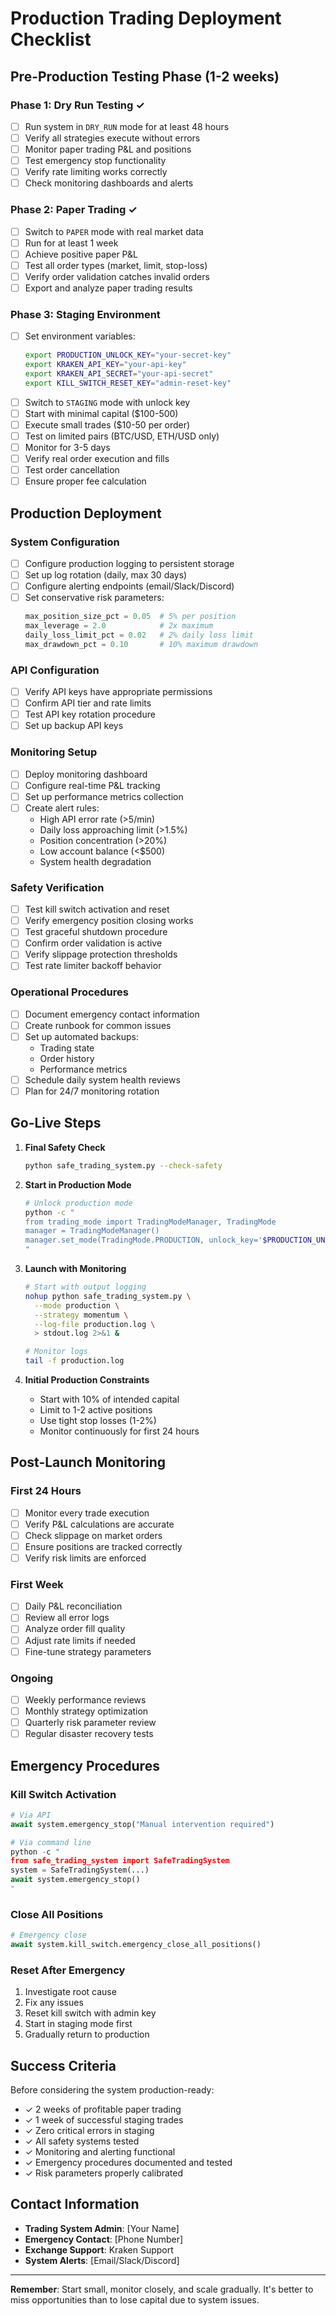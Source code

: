 # Production Trading Deployment Checklist

## Pre-Production Testing Phase (1-2 weeks)

### Phase 1: Dry Run Testing ✓
- [ ] Run system in `DRY_RUN` mode for at least 48 hours
- [ ] Verify all strategies execute without errors
- [ ] Monitor paper trading P&L and positions
- [ ] Test emergency stop functionality
- [ ] Verify rate limiting works correctly
- [ ] Check monitoring dashboards and alerts

### Phase 2: Paper Trading ✓
- [ ] Switch to `PAPER` mode with real market data
- [ ] Run for at least 1 week
- [ ] Achieve positive paper P&L
- [ ] Test all order types (market, limit, stop-loss)
- [ ] Verify order validation catches invalid orders
- [ ] Export and analyze paper trading results

### Phase 3: Staging Environment
- [ ] Set environment variables:
  ```bash
  export PRODUCTION_UNLOCK_KEY="your-secret-key"
  export KRAKEN_API_KEY="your-api-key"
  export KRAKEN_API_SECRET="your-api-secret"
  export KILL_SWITCH_RESET_KEY="admin-reset-key"
  ```
- [ ] Switch to `STAGING` mode with unlock key
- [ ] Start with minimal capital ($100-500)
- [ ] Execute small trades ($10-50 per order)
- [ ] Test on limited pairs (BTC/USD, ETH/USD only)
- [ ] Monitor for 3-5 days
- [ ] Verify real order execution and fills
- [ ] Test order cancellation
- [ ] Ensure proper fee calculation

## Production Deployment

### System Configuration
- [ ] Configure production logging to persistent storage
- [ ] Set up log rotation (daily, max 30 days)
- [ ] Configure alerting endpoints (email/Slack/Discord)
- [ ] Set conservative risk parameters:
  ```python
  max_position_size_pct = 0.05  # 5% per position
  max_leverage = 2.0            # 2x maximum
  daily_loss_limit_pct = 0.02   # 2% daily loss limit
  max_drawdown_pct = 0.10       # 10% maximum drawdown
  ```

### API Configuration
- [ ] Verify API keys have appropriate permissions
- [ ] Confirm API tier and rate limits
- [ ] Test API key rotation procedure
- [ ] Set up backup API keys

### Monitoring Setup
- [ ] Deploy monitoring dashboard
- [ ] Configure real-time P&L tracking
- [ ] Set up performance metrics collection
- [ ] Create alert rules:
  - High API error rate (>5/min)
  - Daily loss approaching limit (>1.5%)
  - Position concentration (>20%)
  - Low account balance (<$500)
  - System health degradation

### Safety Verification
- [ ] Test kill switch activation and reset
- [ ] Verify emergency position closing works
- [ ] Test graceful shutdown procedure
- [ ] Confirm order validation is active
- [ ] Verify slippage protection thresholds
- [ ] Test rate limiter backoff behavior

### Operational Procedures
- [ ] Document emergency contact information
- [ ] Create runbook for common issues
- [ ] Set up automated backups:
  - Trading state
  - Order history
  - Performance metrics
- [ ] Schedule daily system health reviews
- [ ] Plan for 24/7 monitoring rotation

## Go-Live Steps

1. **Final Safety Check**
   ```bash
   python safe_trading_system.py --check-safety
   ```

2. **Start in Production Mode**
   ```bash
   # Unlock production mode
   python -c "
   from trading_mode import TradingModeManager, TradingMode
   manager = TradingModeManager()
   manager.set_mode(TradingMode.PRODUCTION, unlock_key='$PRODUCTION_UNLOCK_KEY')
   "
   ```

3. **Launch with Monitoring**
   ```bash
   # Start with output logging
   nohup python safe_trading_system.py \
     --mode production \
     --strategy momentum \
     --log-file production.log \
     > stdout.log 2>&1 &
   
   # Monitor logs
   tail -f production.log
   ```

4. **Initial Production Constraints**
   - Start with 10% of intended capital
   - Limit to 1-2 active positions
   - Use tight stop losses (1-2%)
   - Monitor continuously for first 24 hours

## Post-Launch Monitoring

### First 24 Hours
- [ ] Monitor every trade execution
- [ ] Verify P&L calculations are accurate
- [ ] Check slippage on market orders
- [ ] Ensure positions are tracked correctly
- [ ] Verify risk limits are enforced

### First Week
- [ ] Daily P&L reconciliation
- [ ] Review all error logs
- [ ] Analyze order fill quality
- [ ] Adjust rate limits if needed
- [ ] Fine-tune strategy parameters

### Ongoing
- [ ] Weekly performance reviews
- [ ] Monthly strategy optimization
- [ ] Quarterly risk parameter review
- [ ] Regular disaster recovery tests

## Emergency Procedures

### Kill Switch Activation
```python
# Via API
await system.emergency_stop("Manual intervention required")

# Via command line
python -c "
from safe_trading_system import SafeTradingSystem
system = SafeTradingSystem(...)
await system.emergency_stop()
"
```

### Close All Positions
```python
# Emergency close
await system.kill_switch.emergency_close_all_positions()
```

### Reset After Emergency
1. Investigate root cause
2. Fix any issues
3. Reset kill switch with admin key
4. Start in staging mode first
5. Gradually return to production

## Success Criteria

Before considering the system production-ready:
- ✓ 2 weeks of profitable paper trading
- ✓ 1 week of successful staging trades
- ✓ Zero critical errors in staging
- ✓ All safety systems tested
- ✓ Monitoring and alerting functional
- ✓ Emergency procedures documented and tested
- ✓ Risk parameters properly calibrated

## Contact Information

- **Trading System Admin**: [Your Name]
- **Emergency Contact**: [Phone Number]
- **Exchange Support**: Kraken Support
- **System Alerts**: [Email/Slack/Discord]

---

**Remember**: Start small, monitor closely, and scale gradually. It's better to miss opportunities than to lose capital due to system issues.